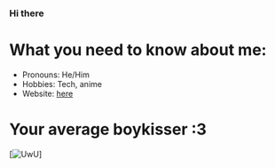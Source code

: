 ### Hi there
# What you need to know about me:
- Pronouns: He/Him
- Hobbies: Tech, anime
- Website: [here](https://theonlyoneferkk.github.io/websiteStuff/)

# Your average boykisser :3
[<img alt="UwU" src="https://cdn3.emoji.gg/emojis/5844-boykisser.png" />]
